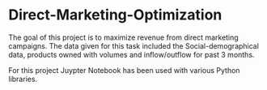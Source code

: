 # Direct-Marketing-Optimization
The goal of this project is to maximize revenue from direct marketing campaigns. The data given for this task included the Social-demographical data, products owned with volumes and inflow/outflow for past 3 months.

For this project Juypter Notebook has been used with various Python libraries.
